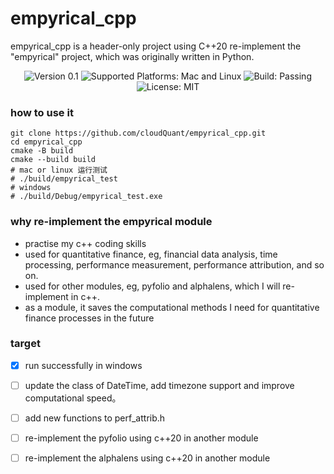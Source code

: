 # empyrical_cpp
empyrical_cpp is a header-only project using C++20 re-implement the "empyrical" project, 
which was originally written in Python.

<p style="text-align: center;">
    <img src="https://img.shields.io/badge/version-0.1-blueviolet.svg" alt="Version 0.1"/>
    <img src="https://img.shields.io/badge/platform-mac|linux-yellow.svg" alt="Supported Platforms: Mac and Linux"/>
    <img src="https://img.shields.io/badge/build-passing-brightgreen" alt="Build: Passing"/>
    <img src="https://img.shields.io/badge/license-MIT-orange" alt="License: MIT"/>
</p>

### how to use it
```git 
git clone https://github.com/cloudQuant/empyrical_cpp.git
cd empyrical_cpp
cmake -B build
cmake --build build
# mac or linux 运行测试
# ./build/empyrical_test
# windows
# ./build/Debug/empyrical_test.exe
```
### why re-implement the empyrical module

- practise my c++ coding skills
- used for quantitative finance, eg, financial data analysis, time processing, performance measurement,
  performance attribution, and so on.
- used for other modules, eg, pyfolio and alphalens, which I will re-implement in c++.
- as a module, it saves the computational methods I need for quantitative finance processes in the future

### target

- [x] run successfully in windows

- [ ] update the class of DateTime, add timezone support and improve computational speed。

- [ ] add new functions to perf_attrib.h 

- [ ] re-implement the pyfolio using c++20 in another module 

- [ ] re-implement the alphalens using c++20 in another module 


